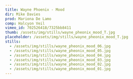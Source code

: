 ```yaml
---
title: Wayne Phoenix - Mood
dir: Mike Davies
prod: Mariona De Lamo
comp: Halcyon Veil
vimeo_id: 702526418/7325bb8411
thumb: /assets/img/stills/wayne_pheonix_mood_T.jpg
placeholder: /assets/img/stills/wayne_pheonix_mood_T.jpg
stills:
  - /assets/img/stills/wayne_pheonix_mood_06.jpg
  - /assets/img/stills/wayne_pheonix_mood_05.jpg
  - /assets/img/stills/wayne_pheonix_mood_04.jpg
  - /assets/img/stills/wayne_pheonix_mood_03.jpg
  - /assets/img/stills/wayne_pheonix_mood_02.jpg
  - /assets/img/stills/wayne_pheonix_mood_01.jpg
---
```


